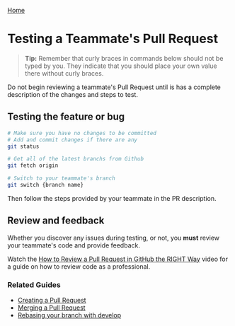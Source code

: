 [Home](./README.md)

# Testing a Teammate's Pull Request

> **Tip:** Remember that curly braces in commands below should not be typed by you. They indicate that you should place your own value there without curly braces.

Do not begin reviewing a teammate's Pull Request until is has a complete description of the changes and steps to test.

## Testing the feature or bug

```bash
# Make sure you have no changes to be committed
# Add and commit changes if there are any
git status

# Get all of the latest branchs from Github
git fetch origin

# Switch to your teammate's branch
git switch {branch name}
```

Then follow the steps provided by your teammate in the PR description.

## Review and feedback

Whether you discover any issues during testing, or not, you **must** review your teammate's code and provide feedback.

Watch the [How to Review a Pull Request in GitHub the RIGHT Way](https://www.youtube.com/watch?v=lSnbOtw4izI) video for a guide on how to review code as a professional.

### Related Guides

* [Creating a Pull Request](./PR_CREATE.md)
* [Merging a Pull Request](./PR_MERGE.md)
* [Rebasing your branch with develop](./PR_UPDATE.md)